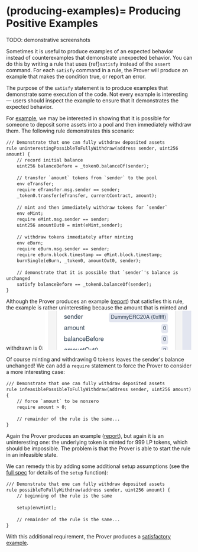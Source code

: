 (producing-examples)=
Producing Positive Examples
===========================

TODO: demonstrative screenshots

Sometimes it is useful to produce examples of an expected behavior instead of
counterexamples that demonstrate unexpected behavior.  You can do this by
writing a rule that uses {ref}`satisfy` instead of the `assert` command.  For
each `satisfy` command in a rule, the Prover will produce an example that makes
the condition true, or report an error.

The purpose of the `satisfy` statement is to produce examples that demonstrate
some execution of the code.  Not every example is interesting &mdash; users
should inspect the example to ensure that it demonstrates the expected
behavior.

For [example][constant-product-spec], we may be interested in showing that it is
possible for someone to deposit some assets into a pool and then immediately
withdraw them.  The following rule demonstrates this scenario:

[constant-product-spec]: https://github.com/Certora/ConstantProductExample/blob/master/certora/spec/ConstantProductPool.spec

```cvl
/// Demonstrate that one can fully withdraw deposited assets
rule uninterestingPossibleToFullyWithdraw(address sender, uint256 amount) {
    // record initial balance
    uint256 balanceBefore = _token0.balanceOf(sender);

    // transfer `amount` tokens from `sender` to the pool
    env eTransfer;
    require eTransfer.msg.sender == sender;
    _token0.transfer(eTransfer, currentContract, amount);

    // mint and then immediately withdraw tokens for `sender`
    env eMint;
    require eMint.msg.sender == sender;
    uint256 amountOut0 = mint(eMint,sender);

    // withdraw tokens immediately after minting
    env eBurn;
    require eBurn.msg.sender == sender;
    require eBurn.block.timestamp == eMint.block.timestamp;
    burnSingle(eBurn, _token0, amountOut0, sender);

    // demonstrate that it is possible that `sender`'s balance is unchanged
    satisfy balanceBefore == _token0.balanceOf(sender);
}
```

Although the Prover produces an example ([report][zero-amount]) that satisfies
this rule, the example is rather uninteresting because the amount that is
minted and withdrawn is 0:
![screenshot showing that the amount is 0](satisfy-zero-balance.png)

[zero-amount]: https://prover.certora.com/output/6554/9159f9b128d04d3b9ad5591cc6bbb69d?anonymousKey=182b460d9c654c4580eced3b6d86beed4b324e32

Of course minting and withdrawing 0 tokens leaves the sender's balance
unchanged!  We can add a `require` statement to force the Prover to consider a
more interesting case:

```cvl
/// Demonstrate that one can fully withdraw deposited assets
rule infeasiblePossibleToFullyWithdraw(address sender, uint256 amount) {
    // force `amount` to be nonzero
    require amount > 0;

    // remainder of the rule is the same...
}
```

Again the Prover produces an example ([report][infeasible-example]), but again
it is an uninteresting one: the underlying token is minted for 999 LP tokens,
which should be impossible.  The problem is that the Prover is able to start the
rule in an infeasible state.

[infeasible-example]: https://prover.certora.com/output/6554/b131d9f56d72480586e125d987d45caa?anonymousKey=015c6d3510daaeaa6448eca27c22effba365f7e1

We can remedy this by adding some additional setup assumptions (see the [full
spec][constant-product-spec] for details of the `setup` function):

```cvl
/// Demonstrate that one can fully withdraw deposited assets
rule possibleToFullyWithdraw(address sender, uint256 amount) {
    // beginning of the rule is the same

    setup(envMint);

    // remainder of the rule is the same...
}
```

With this additional requirement, the Prover produces a [satisfactory example][good-example].

[good-example]: https://prover.certora.com/output/6554/883ad682094f4b0da4e0e8bb976a17c5?anonymousKey=061c652dbfdf3693b52ade29d0cc78c5e9ed9ebc


